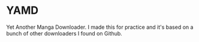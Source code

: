 # YAMD
Yet Another Manga Downloader. I made this for practice and it's based on a bunch of other downloaders I found on Github. 
